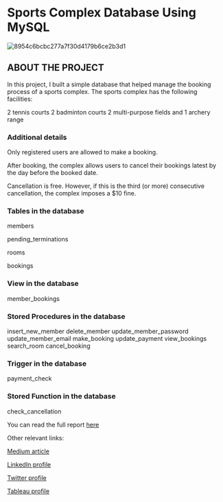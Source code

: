 # Sports Complex Database Using MySQL
![8954c6bcbc277a7f30d4179b6ce2b3d1](https://user-images.githubusercontent.com/78403762/190867531-265a98e8-4017-41cc-8344-07f361608669.jpg)

## ABOUT THE PROJECT
In this project, I built a simple database that helped manage the booking process of a sports complex. The sports complex has the following facilities:

2 tennis courts
2 badminton courts
2 multi-purpose fields and
1 archery range

### Additional details
Only registered users are allowed to make a booking.

After booking, the complex allows users to cancel their bookings latest by the day before the booked date.

Cancellation is free. However, if this is the third (or more) consecutive cancellation, the complex imposes a $10 fine.

### Tables in the database
members

pending_terminations

rooms

bookings

### View in the database
member_bookings

### Stored Procedures in the database
insert_new_member
delete_member
update_member_password
update_member_email
make_booking
update_payment
view_bookings
search_room
cancel_booking

### Trigger in the database
payment_check

### Stored Function in the database
check_cancellation

You can read the full report [here](https://medium.com/@tundeakeredolu/sports-complex-database-using-mysql-6b67d7abd571) 

Other relevant links:

[Medium article](https://medium.com/@tundeakeredolu/sports-complex-database-using-mysql-6b67d7abd571)

[LinkedIn profile](https://www.linkedin.com/in/babatunde-akeredolu/)

[Twitter profile](https://twitter.com/tundeakeredolu1)

[Tableau profile](https://public.tableau.com/app/profile/babatunde.akeredolu)
